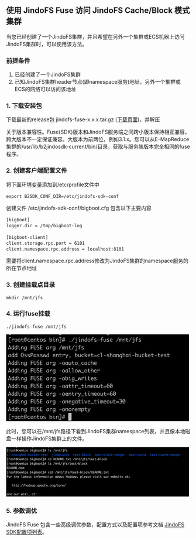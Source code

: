
## 使用 JindoFS Fuse 访问 JindoFS Cache/Block 模式集群

当您已经创建了一个JindoFS集群，并且希望在另外一个集群或ECS机器上访问JindoFS集群时，可以使用该方法。

### 前提条件

1. 已经创建了一个JindoFS集群
2. 已知JindoFS集群header节点(即namespace服务)地址，另外一个集群或ECS的网络可以访问该地址

### 1. 下载安装包
下载最新的release包 jindofs-fuse-x.x.x.tar.gz ([下载页面](/docs/jindofs_sdk_download.md))，并解压

关于版本兼容性。Fuse(SDK)版本和JindoFS服务端之间跨小版本保持相互兼容，跨大版本不一定保证兼容。大版本为前两位，例如3.1.x。您可以从E-MapReduce集群的/usr/lib/b2jindosdk-current/bin/目录，获取与服务端版本完全相同的fuse程序。


### 2. 创建客户端配置文件
将下面环境变量添加到/etc/profile文件中
```
export B2SDK_CONF_DIR=/etc/jindofs-sdk-conf
```
创建文件 /etc/jindofs-sdk-conf/bigboot.cfg  包含以下主要内容
```
[bigboot]
logger.dir = /tmp/bigboot-log

[bigboot-client]
client.storage.rpc.port = 6101
client.namespace.rpc.address = localhost:8101
```
需要将client.namespace.rpc.address修改为JindoFS集群的namespace服务的所在节点地址

### 3. 创建挂载点目录

```
mkdir /mnt/jfs
```

### 4. 运行fuse挂载

```
./jindofs-fuse /mnt/jfs
```

<img src="/pic/jindofs_fuse_2_jfs_1.png" alt="title" width="500"/>

此时，您可以在/mnt/jfs路径下看到JindoFS集群namespace列表，并且像本地磁盘一样操作JindoFS集群上的文件。

<img src="/pic/jindofs_fuse_2_jfs_2.png" alt="title" width="500"/>


### 5. 参数调优
JindoFS Fuse 包含一些高级调优参数，配置方式以及配置项参考文档 [JindoFS SDK配置项列表](../jindofs_sdk_configuration_list.md)。
<br />
